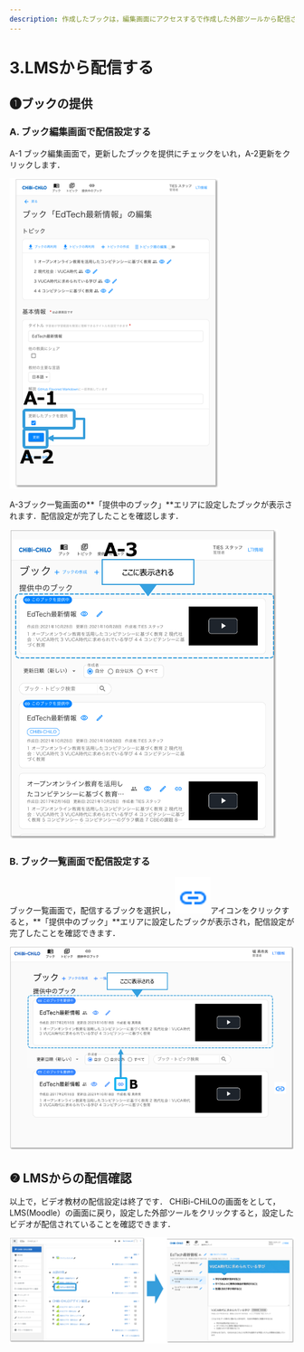 ```yaml
---
description: 作成したブックは，編集画面にアクセスするで作成した外部ツールから配信されるように，リンク設定する必要があります． 配信の方法は2つあります．
---
```


# 3.LMSから配信する

## ❶ブックの提供

### **A.** ブック編集画面で配信設定する

A-1 ブック編集画面で，更新したブックを提供にチェックをいれ，A-2更新をクリックします．&#x20;

![](<../.gitbook/assets/image (324).png>)

A-3ブック一覧画面の**「提供中のブック」**エリアに設定したブックが表示されます．配信設定が完了したことを確認します．

![](<../.gitbook/assets/image (66).png>)

### B. ブック一覧画面で配信設定する

ブック一覧画面で，配信するブックを選択し，![](<../.gitbook/assets/image (415).png>)アイコンをクリックすると，**「提供中のブック」**エリアに設定したブックが表示され，配信設定が完了したことを確認できます．

![](<../.gitbook/assets/image (216).png>)

## ❷ LMSからの配信確認

以上で，ビデオ教材の配信設定は終了です． CHiBi-CHiLOの画面をとして，LMS(Moodle）の画面に戻り，設定した外部ツールをクリックすると，設定したビデオが配信されていることを確認できます．

![](<../.gitbook/assets/image (81).png>)
